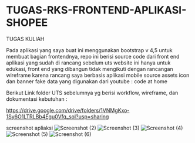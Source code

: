 # TUGAS-RKS-FRONTEND-APLIKASI-SHOPEE
TUGAS KULIAH 

Pada aplikasi yang saya buat ini menggunakan bootstrap v 4,5 untuk membuat bagian frontendnya,
repo ini berisi source code dari front end aplikasi yang sudah di rancang sebelum uts
website ini hanya untuk edukasi, front end yang dibangun tidak mengikuti dengan rancangan wireframe karena rancang  saya berbasis aplikasi mobile 
source assets icon dan banner fake data  yang digunakan dari youtube : code at home

Berikut Link folder UTS sebelumnya yg berisi workflow, wireframe, dan dokumentasi kebutuhan :

https://drive.google.com/drive/folders/1VNMgKxo-1Sy6O1LTRLBb4Egu0Vfq_soI?usp=sharing


screenshot apliaksi
![Screenshot (2)](https://user-images.githubusercontent.com/48759926/106460450-f82d8600-64c5-11eb-99b9-d1bcfe90080a.png)
![Screenshot (3)](https://user-images.githubusercontent.com/48759926/106460461-f9f74980-64c5-11eb-97f6-b5c59e3d64fd.png)
![Screenshot (4)](https://user-images.githubusercontent.com/48759926/106460464-fb287680-64c5-11eb-950c-dda2a1f7c3e8.png)
![Screenshot (5)](https://user-images.githubusercontent.com/48759926/106460471-fc59a380-64c5-11eb-8634-3131b9d01851.png)
![Screenshot (6)](https://user-images.githubusercontent.com/48759926/106460474-fcf23a00-64c5-11eb-9695-bb19786909f2.png)

